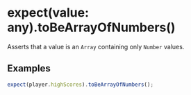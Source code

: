 # expect(value: any).toBeArrayOfNumbers()

Asserts that a value is an `Array` containing only `Number` values.

## Examples

```js
expect(player.highScores).toBeArrayOfNumbers();
```
